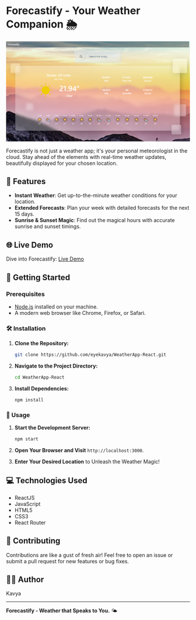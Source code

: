 # Forecastify - Your Weather Companion 🌦️

![Forecastify](/public/images/forecastify-screenshot.png)

Forecastify is not just a weather app; it's your personal meteorologist in the cloud. Stay ahead of the elements with real-time weather updates, beautifully displayed for your chosen location.

## 🚀 Features

- **Instant Weather**: Get up-to-the-minute weather conditions for your location.
- **Extended Forecasts**: Plan your week with detailed forecasts for the next 15 days.
- **Sunrise & Sunset Magic**: Find out the magical hours with accurate sunrise and sunset timings.

## 🌐 Live Demo

Dive into Forecastify: [Live Demo](https://forecastify.netlify.app/)

## 🚀 Getting Started

### Prerequisites

- [Node.js](https://nodejs.org/) installed on your machine.
- A modern web browser like Chrome, Firefox, or Safari.

### 🛠️ Installation

1. **Clone the Repository:**

   ```bash
   git clone https://github.com/eyekavya/WeatherApp-React.git

   ```

2. **Navigate to the Project Directory:**

   ```bash
   cd WeatherApp-React
   ```

3. **Install Dependencies:**

   ```bash
   npm install
   ```

### 🚀 Usage

1. **Start the Development Server:**

   ```bash
   npm start
   ```

2. **Open Your Browser and Visit** `http://localhost:3000`.

3. **Enter Your Desired Location** to Unleash the Weather Magic!

## 💻 Technologies Used

- ReactJS
- JavaScript
- HTML5
- CSS3
- React Router

## 🤝 Contributing

Contributions are like a gust of fresh air! Feel free to open an issue or submit a pull request for new features or bug fixes.

## 🙋‍♀️ Author

Kavya

---

**Forecastify - Weather that Speaks to You.** 🌤️
